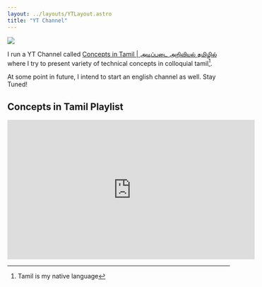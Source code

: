 ```yaml
---
layout: ../layouts/YTLayout.astro
title: "YT Channel"
---
```


<img class="w-24 h-24 rounded-full mx-auto" src="/assets/cit_logo_yt.png"/>

I run a YT Channel called [Concepts in Tamil | அடிப்படை அறிவியல் தமிழில்](https://youtube.com/@conceptsintamil) where I try to present variety of technical concepts in colloquial tamil[^1]. 

At some point in future, I intend to start an english channel as well. Stay Tuned!

## Concepts in Tamil Playlist

<iframe width="560" height="315" src="https://www.youtube.com/embed/videoseries?list=PLW4ZofAikWFva2fPzJVP-u0p3lMhyr20k" title="YouTube video player" frameborder="0" allow="accelerometer; autoplay; clipboard-write; encrypted-media; gyroscope; picture-in-picture; web-share" allowfullscreen></iframe>

[^1]: Tamil is my native language